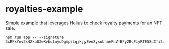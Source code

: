 # royalties-example

Simple example that leverages Helius to check royalty payments for an NFT sale.

```
npm run app -- --signature 3xRFxYnv2s42kuDZwXvbqtuyuDgmpzLqjkjyEeo8ysubnnePnVfBFy2BqFiyRTE58dCfi2ocsN3Rs1XfaTXXu12K
```
